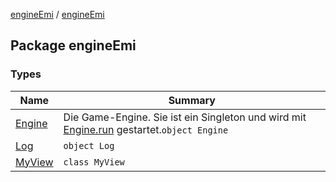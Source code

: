 [engineEmi](../index.md) / [engineEmi](./index.md)

## Package engineEmi

### Types

| Name | Summary |
|---|---|
| [Engine](-engine/index.md) | Die Game-Engine. Sie ist ein Singleton und wird mit [Engine.run](-engine/run.md) gestartet.`object Engine` |
| [Log](-log/index.md) | `object Log` |
| [MyView](-my-view/index.md) | `class MyView` |
